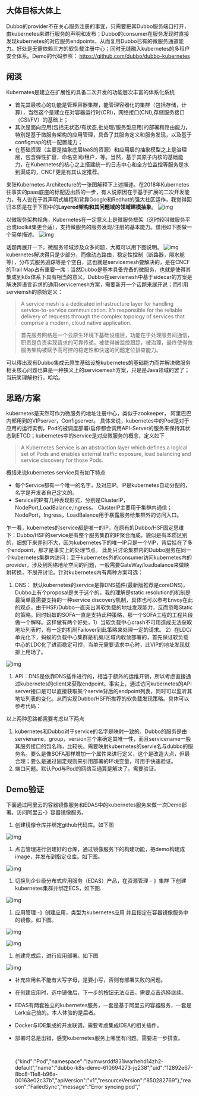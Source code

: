## 大体目标大体上

Dubbo的provider不在关心服务注册的事宜，只需要把其Dubbo服务端口打开，由kubernetes来进行服务的声明和发布；Dubbo的consumer在服务发现时直接发现kubernetes的对应服务endpoints，从而复用Dubbo已有的微服务通道能力。好处是无需依赖三方的软负载注册中心；同时无缝融入kubernetes的多租户安全体系。Demo的代码参照： https://github.com/dubbo/dubbo-kubernetes

## 闲淡

Kubernates是建立在扩展性的具备二次开发的功能层次丰富的体系化系统

- 首先其最核心的功能是管理容器集群，能管理容器化的集群（包括存储，计算），当然这个是建立在对容器运行时(CRI)，网络接口(CNI),存储服务接口（CSI/FV）的基础上；
- 其次是面向应用(包括无状态/有状态,批处理/服务型应用)的部署和路由能力，特别是基于微服务架构的应用管理，具备了其服务定义和服务发现，以及基于configmap的统一配置能力；
- 在基础资源（主要是抽象底层IaaS的资源）和应用层的抽象模型之上是治理层，包含弹性扩容，命名空间/租户，等。当然，基于其原子内核的基础能力，在Kubernetes的核心之上搭建统一的日志中心和全方位监控等服务是水到渠成的，CNCF更是有其认定推荐。

来张Kubernetes Architecture的一张图解释下上述描述。在2018年Kubernetes往事实的paas底座的标配迈出质的一步，有人说原因在于基于扩展的二次开发能力，有人说在于其声明式编程和背靠Google和Redhat的强大社区运作，我觉得回归本质是在于下图中的**Layered架构和其问题域的领域建模抽象**。
![img](../../img/blog/k8s/1.png)

以微服务架构视角，Kubernetes在一定意义上是微服务框架（这时较叫微服务平台或toolkit集更合适），支持微服务的服务发现/注册的基本能力。借用如下图做一个简单描述。
![img](../../img/blog/k8s/2.jpeg)

话题再展开一下，微服务领域涉及众多问题，大概可以用下图说明。
![img](../../img/blog/k8s/3.jpeg)
kubernetes解决得只是少部分，而像动态路由，稳定性控制（断路器，隔水舱等），分布式服务追踪等是个空白，这也就是servicemesh要解决的，是在CNCF的Trail Map占有重要一席；当然Dubbo是基本具备完备的微服务，也就是使得其集成到k8s体系下具有相当的意义。Dubbo在serviemesh中基于sidecar的方案是解决跨语言诉求的通用servicemesh方案，需要新开一个话题来展开说；而引用serviemsh的原始定义：

> A service mesh is a dedicated infrastructure layer for handling service-to-service communication. It’s responsible for the reliable delivery of requests through the complex topology of services that comprise a modern, cloud native application. 

> 首先服务网格是一个云原生环境下基础设施层，功能在于处理服务间通信，职责是负责实现请求的可靠传递，被使得被监控跟踪，被治理，最终使得微服务架构被赋予高可控的稳定性和快速的问题定位排查能力。

可以得出现有Dubbo集成云原生基础设施kubernetes的基础能力而并解决微服务相关核心问题也算是一种狭义上的servicemesh方案，只是是Java领域的罢了；当玩笑理解也行，哈哈。



## 思路/方案

kubernetes是天然可作为微服务的地址注册中心，类似于zookeeper， 阿里巴巴内部用到的VIPserver，Configserver。 具体来说，kubernetes中的Pod是对于应用的运行实例，Pod的被调度部署/启停都会调用API-Server的服务来保持其状态到ETCD；kubernetes中的service是对应微服务的概念，定义如下



> A Kubernetes Service is an abstraction layer which defines a logical set of Pods and enables external traffic exposure, load balancing and service discovery for those Pods.



概括来说kubernetes service具有如下特点

- 每个Service都有一个唯一的名字，及对应IP。IP是kubernetes自动分配的，名字是开发者自己定义的。
- Service的IP有几种表现形式，分别是ClusterIP，NodePort,LoadBalance,Ingress。 ClusterIP主要用于集群内通信；NodePort，Ingress，LoadBalance用于暴露服务给集群外的访问入口。

乍一看，kubernetes的service都是唯一的IP，在原有的Dubbo/HSF固定思维下：Dubbo/HSF的service是有整个服务集群的IP聚合而成，貌似是有本质区别的，细想下来差别不大，因为kubernetes下的唯一IP只是一个VIP，背后挂在了多个endpoint，那才是事实上的处理节点。
此处只讨论集群内的Dubbo服务在同一个kubernetes集群内访问；至于kubernetes外的consumer访问kubernetes内的provider，涉及到网络地址空间的问题，一般需要GateWay/loadbalance来做映射转换，不展开讨论。针对kubernetes内有两种方案可选：

1. DNS： 默认kubernetes的service是靠DNS插件(最新版推荐是coreDNS)， Dubbo上有个proposal是关于这个的。我的理解是static resolution的机制是最简单最需要支持的一种service discovery机制，具体也可以参考Envoy在此的观点，由于HSF/Dubbo一直突出其软负载的地址发现能力，反而忽略Static的策略。同时蚂蚁的SOFA一直是支持此种策略，那一个SOFA工程的工程片段做一个解释。这样做有两个好处，1）当软负载中心crash不可用造成无法获取地址列表时，有一定的机制Failover到此策略来处理一定的请求。 2）在LDC/单元化下，蚂蚁的负载中心集群是机房/区域内收敛部署的，首先保证软负载中心的LDC化了进而稳定可控，当单元需要请求中心时，此VIP的地址发现就排上用场了。 

![img](../../img/blog/k8s/4.png)

1. API：DNS是依靠DNS插件进行的，相当于额外的运维开销，所以考虑直接通过kubernetes的client来获取endpoint。事实上，通过访问kubernetes的API server接口是可以直接获取某个servie背后的endpoint列表，同时可以监听其地址列表的变化。从而实现Dubbo/HSF所推荐的软负载发现策略。具体可以参考代码：

以上两种思路都需要考虑以下两点

1. kubernetes和Dubbo对于service的名字是映射一致的。Dubbo的服务是由serviename，group，version三个来确定其唯一性，而且servicename一般其服务接口的包名称，比较长。需要映射kubernetes的servie名与dubbo的服务名。要么是像SOFA那样增加一个属性来进行定义，这个是改造大点，但最合理；要么是通过固定规则来引用部署的环境变量，可用于快速验证。
2. 端口问题。默认Pod与Pod的网络互通算是解决了。需要验证。

## Demo验证

下面通过阿里云的容器镜像服务和EDAS中的kubernetes服务来做一次Demo部署。访问阿里云-》容器镜像服务。

1.  创建镜像仓库并绑定github代码库。如下图

![img](../../img/blog/k8s/5.png)

1. 点击管理进行创建好的仓库，通过镜像服务下的构建功能，把demo构建成image，并发布到指定仓库。如下图。

![img](../../img/blog/k8s/6.png)

1. 切换到企业级分布式应用服务（EDAS）产品，在资源管理 - 》集群 下创建kubernetes集群并绑定ECS，如下图.

![img](../../img/blog/k8s/7.png)

1. 应用管理 -》创建应用，类型为kubernetes应用 并且指定在容器镜像服务中的镜像。如下图。

![img](../../img/blog/k8s/8.png)

![img](../../img/blog/k8s/9.png)

1. 创建完成后，进行应用部署。如下图

![img](../../img/blog/k8s/10.png)



- 补充应用名不能有大写字母，是要小写，否则有部署失败的问题。

- 在创建应用时，选中镜像后，下一步的按钮无法点击，需要点击选择继续。

- EDAS有两套独立的kubernetes服务，一套是基于阿里云的容器服务，一套是Lark自己搞的。本人体验的是后者。

- Docker与IDE集成的开发联调，需要考虑集成IDEA的相关插件。

- 部署时总是出错，感觉kubernetes服务上哪里有问题。需要进一步排查。

  ​

  {"kind":"Pod","namespace":"lzumwsrddf831iwarhehd14zh2-default","name":"dubbo-k8s-demo-610694273-jq238","uid":"12892e67-8bc8-11e8-b96a-00163e02c37b","apiVersion":"v1","resourceVersion":"850282769"},"reason":"FailedSync","message":"Error syncing pod","